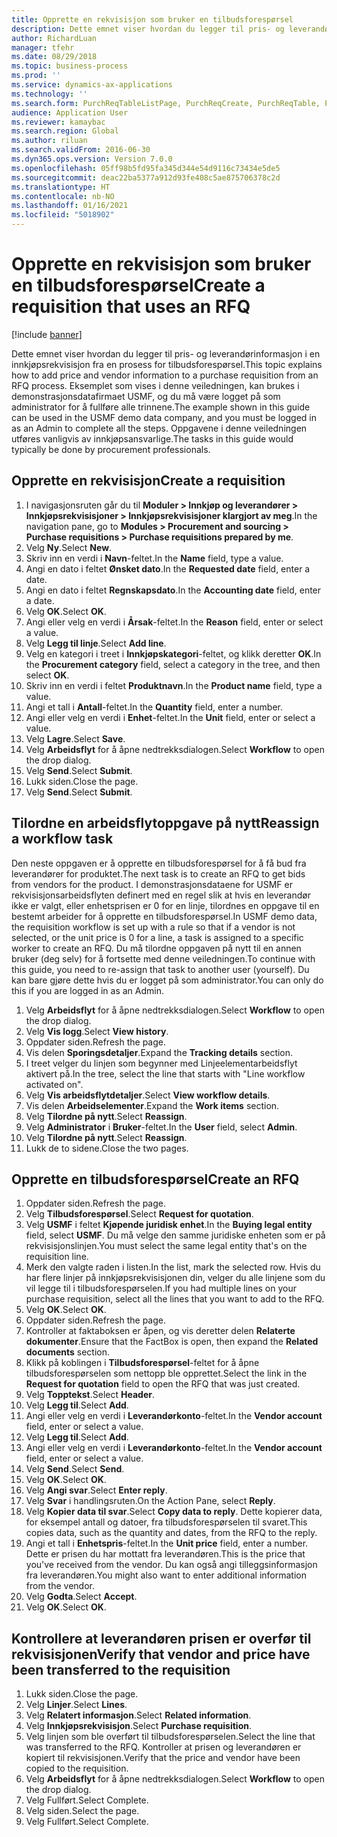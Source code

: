 ```yaml
---
title: Opprette en rekvisisjon som bruker en tilbudsforespørsel
description: Dette emnet viser hvordan du legger til pris- og leverandørinformasjon i en innkjøpsrekvisisjon fra en prosess for tilbudsforespørsel.
author: RichardLuan
manager: tfehr
ms.date: 08/29/2018
ms.topic: business-process
ms.prod: ''
ms.service: dynamics-ax-applications
ms.technology: ''
ms.search.form: PurchReqTableListPage, PurchReqCreate, PurchReqTable, PurchReqLineRelatedDocuments, EcoResCategorySingleLookup, PurchReqWorkflowDropDialog, WorkflowSubmitDialog, WorkflowStatus, WorkflowWorkItemActionDialog, WorkflowUserListLookup, PurchReqCopyRFQ, SysDataAreaSelectLookup, PurchRFQCaseTable, PurchRFQEditLines, PurchRFQReplyTable, UnitOfMeasureLookup
audience: Application User
ms.reviewer: kamaybac
ms.search.region: Global
ms.author: riluan
ms.search.validFrom: 2016-06-30
ms.dyn365.ops.version: Version 7.0.0
ms.openlocfilehash: 05ff98b5fd95fa345d344e54d9116c73434e5de5
ms.sourcegitcommit: deac22ba5377a912d93fe408c5ae875706378c2d
ms.translationtype: HT
ms.contentlocale: nb-NO
ms.lasthandoff: 01/16/2021
ms.locfileid: "5018902"
---
```

# <a name="create-a-requisition-that-uses-an-rfq"></a><span data-ttu-id="79376-103">Opprette en rekvisisjon som bruker en tilbudsforespørsel</span><span class="sxs-lookup"><span data-stu-id="79376-103">Create a requisition that uses an RFQ</span></span>

[!include [banner](../../includes/banner.md)]

<span data-ttu-id="79376-104">Dette emnet viser hvordan du legger til pris- og leverandørinformasjon i en innkjøpsrekvisisjon fra en prosess for tilbudsforespørsel.</span><span class="sxs-lookup"><span data-stu-id="79376-104">This topic explains how to add price and vendor information to a purchase requisition from an RFQ process.</span></span> <span data-ttu-id="79376-105">Eksemplet som vises i denne veiledningen, kan brukes i demonstrasjonsdatafirmaet USMF, og du må være logget på som administrator for å fullføre alle trinnene.</span><span class="sxs-lookup"><span data-stu-id="79376-105">The example shown in this guide can be used in the USMF demo data company, and you must be logged in as an Admin to complete all the steps.</span></span> <span data-ttu-id="79376-106">Oppgavene i denne veiledningen utføres vanligvis av innkjøpsansvarlige.</span><span class="sxs-lookup"><span data-stu-id="79376-106">The tasks in this guide would typically be done by procurement professionals.</span></span>


## <a name="create-a-requisition"></a><span data-ttu-id="79376-107">Opprette en rekvisisjon</span><span class="sxs-lookup"><span data-stu-id="79376-107">Create a requisition</span></span>
1. <span data-ttu-id="79376-108">I navigasjonsruten går du til **Moduler > Innkjøp og leverandører > Innkjøpsrekvisisjoner > Innkjøpsrekvisisjoner klargjort av meg**.</span><span class="sxs-lookup"><span data-stu-id="79376-108">In the navigation pane, go to **Modules > Procurement and sourcing > Purchase requisitions > Purchase requisitions prepared by me**.</span></span>
2. <span data-ttu-id="79376-109">Velg **Ny**.</span><span class="sxs-lookup"><span data-stu-id="79376-109">Select **New**.</span></span>
3. <span data-ttu-id="79376-110">Skriv inn en verdi i **Navn**-feltet.</span><span class="sxs-lookup"><span data-stu-id="79376-110">In the **Name** field, type a value.</span></span>
4. <span data-ttu-id="79376-111">Angi en dato i feltet **Ønsket dato**.</span><span class="sxs-lookup"><span data-stu-id="79376-111">In the **Requested date** field, enter a date.</span></span>
5. <span data-ttu-id="79376-112">Angi en dato i feltet **Regnskapsdato**.</span><span class="sxs-lookup"><span data-stu-id="79376-112">In the **Accounting date** field, enter a date.</span></span>
6. <span data-ttu-id="79376-113">Velg **OK**.</span><span class="sxs-lookup"><span data-stu-id="79376-113">Select **OK**.</span></span>
7. <span data-ttu-id="79376-114">Angi eller velg en verdi i **Årsak**-feltet.</span><span class="sxs-lookup"><span data-stu-id="79376-114">In the **Reason** field, enter or select a value.</span></span>
8. <span data-ttu-id="79376-115">Velg **Legg til linje**.</span><span class="sxs-lookup"><span data-stu-id="79376-115">Select **Add line**.</span></span>
9. <span data-ttu-id="79376-116">Velg en kategori i treet i **Innkjøpskategori**-feltet, og klikk deretter **OK**.</span><span class="sxs-lookup"><span data-stu-id="79376-116">In the **Procurement category** field, select a category in the tree, and then select **OK**.</span></span>
10. <span data-ttu-id="79376-117">Skriv inn en verdi i feltet **Produktnavn**.</span><span class="sxs-lookup"><span data-stu-id="79376-117">In the **Product name** field, type a value.</span></span>
11. <span data-ttu-id="79376-118">Angi et tall i **Antall**-feltet.</span><span class="sxs-lookup"><span data-stu-id="79376-118">In the **Quantity** field, enter a number.</span></span>
12. <span data-ttu-id="79376-119">Angi eller velg en verdi i **Enhet**-feltet.</span><span class="sxs-lookup"><span data-stu-id="79376-119">In the **Unit** field, enter or select a value.</span></span>
13. <span data-ttu-id="79376-120">Velg **Lagre**.</span><span class="sxs-lookup"><span data-stu-id="79376-120">Select **Save**.</span></span>
14. <span data-ttu-id="79376-121">Velg **Arbeidsflyt** for å åpne nedtrekksdialogen.</span><span class="sxs-lookup"><span data-stu-id="79376-121">Select **Workflow** to open the drop dialog.</span></span>
15. <span data-ttu-id="79376-122">Velg **Send**.</span><span class="sxs-lookup"><span data-stu-id="79376-122">Select **Submit**.</span></span>
16. <span data-ttu-id="79376-123">Lukk siden.</span><span class="sxs-lookup"><span data-stu-id="79376-123">Close the page.</span></span>
17. <span data-ttu-id="79376-124">Velg **Send**.</span><span class="sxs-lookup"><span data-stu-id="79376-124">Select **Submit**.</span></span>

## <a name="reassign-a-workflow-task"></a><span data-ttu-id="79376-125">Tilordne en arbeidsflytoppgave på nytt</span><span class="sxs-lookup"><span data-stu-id="79376-125">Reassign a workflow task</span></span>
<span data-ttu-id="79376-126">Den neste oppgaven er å opprette en tilbudsforespørsel for å få bud fra leverandører for produktet.</span><span class="sxs-lookup"><span data-stu-id="79376-126">The next task is to create an RFQ to get bids from vendors for the product.</span></span> <span data-ttu-id="79376-127">I demonstrasjonsdataene for USMF er rekvisisjonsarbeidsflyten definert med en regel slik at hvis en leverandør ikke er valgt, eller enhetsprisen er 0 for en linje, tilordnes en oppgave til en bestemt arbeider for å opprette en tilbudsforespørsel.</span><span class="sxs-lookup"><span data-stu-id="79376-127">In USMF demo data, the requisition workflow is set up with a rule so that if a vendor is not selected, or the unit price is 0 for a line, a task is assigned to a specific worker to create an RFQ.</span></span> <span data-ttu-id="79376-128">Du må tilordne oppgaven på nytt til en annen bruker (deg selv) for å fortsette med denne veiledningen.</span><span class="sxs-lookup"><span data-stu-id="79376-128">To continue with this guide, you need to re-assign that task to another user (yourself).</span></span> <span data-ttu-id="79376-129">Du kan bare gjøre dette hvis du er logget på som administrator.</span><span class="sxs-lookup"><span data-stu-id="79376-129">You can only do this if you are logged in as an Admin.</span></span>  

1. <span data-ttu-id="79376-130">Velg **Arbeidsflyt** for å åpne nedtrekksdialogen.</span><span class="sxs-lookup"><span data-stu-id="79376-130">Select **Workflow** to open the drop dialog.</span></span>
2. <span data-ttu-id="79376-131">Velg **Vis logg**.</span><span class="sxs-lookup"><span data-stu-id="79376-131">Select **View history**.</span></span>
3. <span data-ttu-id="79376-132">Oppdater siden.</span><span class="sxs-lookup"><span data-stu-id="79376-132">Refresh the page.</span></span>
4. <span data-ttu-id="79376-133">Vis delen **Sporingsdetaljer**.</span><span class="sxs-lookup"><span data-stu-id="79376-133">Expand the **Tracking details** section.</span></span>
5. <span data-ttu-id="79376-134">I treet velger du linjen som begynner med Linjeelementarbeidsflyt aktivert på.</span><span class="sxs-lookup"><span data-stu-id="79376-134">In the tree, select the line that starts with "Line workflow activated on".</span></span>
6. <span data-ttu-id="79376-135">Velg **Vis arbeidsflytdetaljer**.</span><span class="sxs-lookup"><span data-stu-id="79376-135">Select **View workflow details**.</span></span>
7. <span data-ttu-id="79376-136">Vis delen **Arbeidselementer**.</span><span class="sxs-lookup"><span data-stu-id="79376-136">Expand the **Work items** section.</span></span>
8. <span data-ttu-id="79376-137">Velg **Tilordne på nytt**.</span><span class="sxs-lookup"><span data-stu-id="79376-137">Select **Reassign**.</span></span>
9. <span data-ttu-id="79376-138">Velg **Administrator** i **Bruker**-feltet.</span><span class="sxs-lookup"><span data-stu-id="79376-138">In the **User** field, select **Admin**.</span></span>
10. <span data-ttu-id="79376-139">Velg **Tilordne på nytt**.</span><span class="sxs-lookup"><span data-stu-id="79376-139">Select **Reassign**.</span></span>
11. <span data-ttu-id="79376-140">Lukk de to sidene.</span><span class="sxs-lookup"><span data-stu-id="79376-140">Close the two pages.</span></span>

## <a name="create-an-rfq"></a><span data-ttu-id="79376-141">Opprette en tilbudsforespørsel</span><span class="sxs-lookup"><span data-stu-id="79376-141">Create an RFQ</span></span>

1. <span data-ttu-id="79376-142">Oppdater siden.</span><span class="sxs-lookup"><span data-stu-id="79376-142">Refresh the page.</span></span>
2. <span data-ttu-id="79376-143">Velg **Tilbudsforespørsel**.</span><span class="sxs-lookup"><span data-stu-id="79376-143">Select **Request for quotation**.</span></span>
3. <span data-ttu-id="79376-144">Velg **USMF** i feltet **Kjøpende juridisk enhet**.</span><span class="sxs-lookup"><span data-stu-id="79376-144">In the **Buying legal entity** field, select **USMF**.</span></span> <span data-ttu-id="79376-145">Du må velge den samme juridiske enheten som er på rekvisisjonslinjen.</span><span class="sxs-lookup"><span data-stu-id="79376-145">You must select the same legal entity that's on the requisition line.</span></span>  
4. <span data-ttu-id="79376-146">Merk den valgte raden i listen.</span><span class="sxs-lookup"><span data-stu-id="79376-146">In the list, mark the selected row.</span></span> <span data-ttu-id="79376-147">Hvis du har flere linjer på innkjøpsrekvisisjonen din, velger du alle linjene som du vil legge til i tilbudsforespørselen.</span><span class="sxs-lookup"><span data-stu-id="79376-147">If you had multiple lines on your purchase requisition, select all the lines that you want to add to the RFQ.</span></span>  
5. <span data-ttu-id="79376-148">Velg **OK**.</span><span class="sxs-lookup"><span data-stu-id="79376-148">Select **OK**.</span></span>
6. <span data-ttu-id="79376-149">Oppdater siden.</span><span class="sxs-lookup"><span data-stu-id="79376-149">Refresh the page.</span></span>
7. <span data-ttu-id="79376-150">Kontroller at faktaboksen er åpen, og vis deretter delen **Relaterte dokumenter**.</span><span class="sxs-lookup"><span data-stu-id="79376-150">Ensure that the FactBox is open, then expand the **Related documents** section.</span></span>
8. <span data-ttu-id="79376-151">Klikk på koblingen i **Tilbudsforespørsel**-feltet for å åpne tilbudsforespørselen som nettopp ble opprettet.</span><span class="sxs-lookup"><span data-stu-id="79376-151">Select the link in the **Request for quotation** field to open the RFQ that was just created.</span></span>
9. <span data-ttu-id="79376-152">Velg **Topptekst**.</span><span class="sxs-lookup"><span data-stu-id="79376-152">Select **Header**.</span></span>
10. <span data-ttu-id="79376-153">Velg **Legg til**.</span><span class="sxs-lookup"><span data-stu-id="79376-153">Select **Add**.</span></span>
11. <span data-ttu-id="79376-154">Angi eller velg en verdi i **Leverandørkonto**-feltet.</span><span class="sxs-lookup"><span data-stu-id="79376-154">In the **Vendor account** field, enter or select a value.</span></span>
12. <span data-ttu-id="79376-155">Velg **Legg til**.</span><span class="sxs-lookup"><span data-stu-id="79376-155">Select **Add**.</span></span>
13. <span data-ttu-id="79376-156">Angi eller velg en verdi i **Leverandørkonto**-feltet.</span><span class="sxs-lookup"><span data-stu-id="79376-156">In the **Vendor account** field, enter or select a value.</span></span>
14. <span data-ttu-id="79376-157">Velg **Send**.</span><span class="sxs-lookup"><span data-stu-id="79376-157">Select **Send**.</span></span>
15. <span data-ttu-id="79376-158">Velg **OK**.</span><span class="sxs-lookup"><span data-stu-id="79376-158">Select **OK**.</span></span>
16. <span data-ttu-id="79376-159">Velg **Angi svar**.</span><span class="sxs-lookup"><span data-stu-id="79376-159">Select **Enter reply**.</span></span>
17. <span data-ttu-id="79376-160">Velg **Svar** i handlingsruten.</span><span class="sxs-lookup"><span data-stu-id="79376-160">On the Action Pane, select **Reply**.</span></span>
18. <span data-ttu-id="79376-161">Velg **Kopier data til svar**.</span><span class="sxs-lookup"><span data-stu-id="79376-161">Select **Copy data to reply**.</span></span> <span data-ttu-id="79376-162">Dette kopierer data, for eksempel antall og datoer, fra tilbudsforespørselen til svaret.</span><span class="sxs-lookup"><span data-stu-id="79376-162">This copies data, such as the quantity and dates, from the RFQ to the reply.</span></span>  
19. <span data-ttu-id="79376-163">Angi et tall i **Enhetspris**-feltet.</span><span class="sxs-lookup"><span data-stu-id="79376-163">In the **Unit price** field, enter a number.</span></span> <span data-ttu-id="79376-164">Dette er prisen du har mottatt fra leverandøren.</span><span class="sxs-lookup"><span data-stu-id="79376-164">This is the price that you've received from the vendor.</span></span> <span data-ttu-id="79376-165">Du kan også angi tilleggsinformasjon fra leverandøren.</span><span class="sxs-lookup"><span data-stu-id="79376-165">You might also want to enter additional information from the vendor.</span></span>  
20. <span data-ttu-id="79376-166">Velg **Godta**.</span><span class="sxs-lookup"><span data-stu-id="79376-166">Select **Accept**.</span></span>
21. <span data-ttu-id="79376-167">Velg **OK**.</span><span class="sxs-lookup"><span data-stu-id="79376-167">Select **OK**.</span></span>

## <a name="verify-that-vendor-and-price-have-been-transferred-to-the-requisition"></a><span data-ttu-id="79376-168">Kontrollere at leverandøren prisen er overfør til rekvisisjonen</span><span class="sxs-lookup"><span data-stu-id="79376-168">Verify that vendor and price have been transferred to the requisition</span></span>
1. <span data-ttu-id="79376-169">Lukk siden.</span><span class="sxs-lookup"><span data-stu-id="79376-169">Close the page.</span></span>
2. <span data-ttu-id="79376-170">Velg **Linjer**.</span><span class="sxs-lookup"><span data-stu-id="79376-170">Select **Lines**.</span></span>
3. <span data-ttu-id="79376-171">Velg **Relatert informasjon**.</span><span class="sxs-lookup"><span data-stu-id="79376-171">Select **Related information**.</span></span>
4. <span data-ttu-id="79376-172">Velg **Innkjøpsrekvisisjon**.</span><span class="sxs-lookup"><span data-stu-id="79376-172">Select **Purchase requisition**.</span></span>
5. <span data-ttu-id="79376-173">Velg linjen som ble overført til tilbudsforespørselen.</span><span class="sxs-lookup"><span data-stu-id="79376-173">Select the line that was transferred to the RFQ.</span></span> <span data-ttu-id="79376-174">Kontroller at prisen og leverandøren er kopiert til rekvisisjonen.</span><span class="sxs-lookup"><span data-stu-id="79376-174">Verify that the price and vendor have been copied to the requisition.</span></span>  
6. <span data-ttu-id="79376-175">Velg **Arbeidsflyt** for å åpne nedtrekksdialogen.</span><span class="sxs-lookup"><span data-stu-id="79376-175">Select **Workflow** to open the drop dialog.</span></span>
7. <span data-ttu-id="79376-176">Velg Fullført.</span><span class="sxs-lookup"><span data-stu-id="79376-176">Select Complete.</span></span>
8. <span data-ttu-id="79376-177">Velg siden.</span><span class="sxs-lookup"><span data-stu-id="79376-177">Select the page.</span></span>
9. <span data-ttu-id="79376-178">Velg Fullført.</span><span class="sxs-lookup"><span data-stu-id="79376-178">Select Complete.</span></span>

